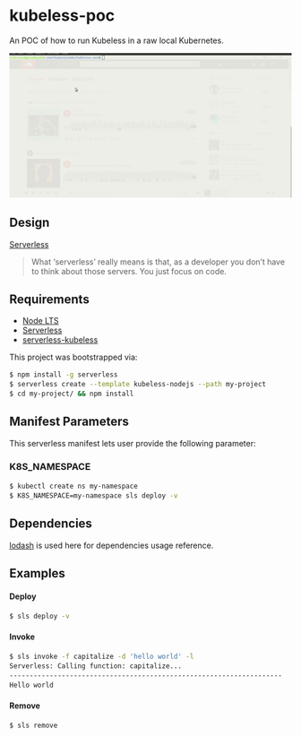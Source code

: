kubeless-poc
=========

An POC of how to run Kubeless in a raw local Kubernetes.

![Usage](.assets/serverless.gif)

Design
------------

[Serverless](https://serverless.com/learn/overview)

> What ‘serverless’ really means is that, as a developer you don’t have to think about those servers. You just focus on code.

Requirements
------------

- [Node LTS](https://nodejs.org/en/download/)
- [Serverless](https://github.com/serverless/serverless/)
- [serverless-kubeless](https://github.com/serverless/serverless-kubeless)

This project was bootstrapped via:

```bash
$ npm install -g serverless
$ serverless create --template kubeless-nodejs --path my-project
$ cd my-project/ && npm install
```

Manifest Parameters
--------------

This serverless manifest lets user provide the following parameter:

### K8S_NAMESPACE
```bash
$ kubectl create ns my-namespace
$ K8S_NAMESPACE=my-namespace sls deploy -v
```

Dependencies
------------

[lodash](https://lodash.com/) is used here for dependencies usage reference.

Examples
----------------

#### Deploy
```bash
$ sls deploy -v
```

#### Invoke
```bash
$ sls invoke -f capitalize -d 'hello world' -l
Serverless: Calling function: capitalize...
--------------------------------------------------------------------
Hello world
```

#### Remove
```bash
$ sls remove
```